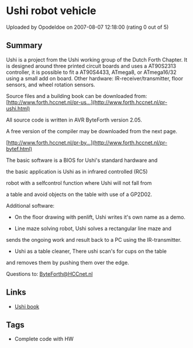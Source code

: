 # Ushi robot vehicle

Uploaded by Opodeldoe on 2007-08-07 12:18:00 (rating 0 out of 5)

## Summary

Ushi is a project from the Ushi working group of the Dutch Forth Chapter. It is designed around three printed circuit boards and uses a AT90S2313 controller, it is possible to fit a AT90S4433, ATmega8, or ATmega16/32 using a small add on board. Other hardware: IR-receiver/transmitter, floor sensors, and wheel rotation sensors.


Source files and a building book can be downloaded from: [http://www.forth.hccnet.nl/pr-us...](http://www.forth.hccnet.nl/pr-ushi.html)


All source code is written in AVR ByteForth version 2.05.  

A free version of the compiler may be downloaded from the next page.


[http://www.forth.hccnet.nl/pr-by...](http://www.forth.hccnet.nl/pr-bytef.html)


The basic software is a BIOS for Ushi's standard hardware and  

the basic application is Ushi as in infrared controlled (RC5)  

robot with a selfcontrol function where Ushi will not fall from  

a table and avoid objects on the table with use of a GP2D02.


Additional software:  

- On the floor drawing with penlift, Ushi writes it's own name as a demo.  

- Line maze solving robot, Ushi solves a rectangular line maze and  

sends the ongoing work and result back to a PC using the IR-transmitter.  

- Ushi as a table cleaner, There ushi scan's for cups on the table  

and removes them by pushing them over the edge.


Questions to: [ByteForth@HCCnet.nl](mailto:ByteForth@HCCnet.nl)

## Links

- [Ushi book](http://www.forth.hccnet.nl/downloads/ushiboek.pdf)

## Tags

- Complete code with HW
